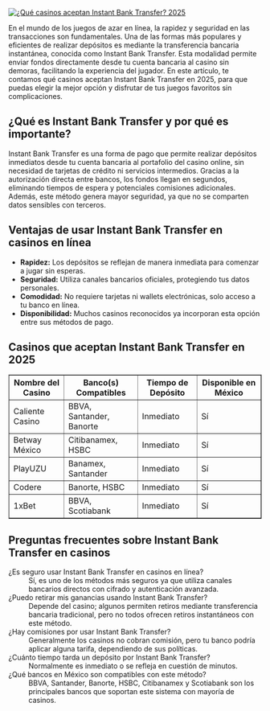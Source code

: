 [![¿Qué casinos aceptan Instant Bank Transfer? 2025](https://123-caf.pages.dev/gitsignup.png)](https://vrmoo.ru/Bt82HjjY)

<p>En el mundo de los juegos de azar en línea, la rapidez y seguridad en las transacciones son fundamentales. Una de las formas más populares y eficientes de realizar depósitos es mediante la transferencia bancaria instantánea, conocida como Instant Bank Transfer. Esta modalidad permite enviar fondos directamente desde tu cuenta bancaria al casino sin demoras, facilitando la experiencia del jugador. En este artículo, te contamos qué casinos aceptan Instant Bank Transfer en 2025, para que puedas elegir la mejor opción y disfrutar de tus juegos favoritos sin complicaciones.</p>  <h2>¿Qué es Instant Bank Transfer y por qué es importante?</h2> <p>Instant Bank Transfer es una forma de pago que permite realizar depósitos inmediatos desde tu cuenta bancaria al portafolio del casino online, sin necesidad de tarjetas de crédito ni servicios intermedios. Gracias a la autorización directa entre bancos, los fondos llegan en segundos, eliminando tiempos de espera y potenciales comisiones adicionales. Además, este método genera mayor seguridad, ya que no se comparten datos sensibles con terceros.</p>  <h2>Ventajas de usar Instant Bank Transfer en casinos en línea</h2> <ul>   <li><strong>Rapidez:</strong> Los depósitos se reflejan de manera inmediata para comenzar a jugar sin esperas.</li>   <li><strong>Seguridad:</strong> Utiliza canales bancarios oficiales, protegiendo tus datos personales.</li>   <li><strong>Comodidad:</strong> No requiere tarjetas ni wallets electrónicas, solo acceso a tu banco en línea.</li>   <li><strong>Disponibilidad:</strong> Muchos casinos reconocidos ya incorporan esta opción entre sus métodos de pago.</li> </ul>  <h2>Casinos que aceptan Instant Bank Transfer en 2025</h2> <table border="1" cellpadding="8" cellspacing="0">   <thead>     <tr>       <th>Nombre del Casino</th>       <th>Banco(s) Compatibles</th>       <th>Tiempo de Depósito</th>       <th>Disponible en México</th>     </tr>   </thead>   <tbody>     <tr>       <td>Caliente Casino</td>       <td>BBVA, Santander, Banorte</td>       <td>Inmediato</td>       <td>Sí</td>     </tr>     <tr>       <td>Betway México</td>       <td>Citibanamex, HSBC</td>       <td>Inmediato</td>       <td>Sí</td>     </tr>     <tr>       <td>PlayUZU</td>       <td>Banamex, Santander</td>       <td>Inmediato</td>       <td>Sí</td>     </tr>     <tr>       <td>Codere</td>       <td>Banorte, HSBC</td>       <td>Inmediato</td>       <td>Sí</td>     </tr>     <tr>       <td>1xBet</td>       <td>BBVA, Scotiabank</td>       <td>Inmediato</td>       <td>Sí</td>     </tr>   </tbody> </table>  <h2>Preguntas frecuentes sobre Instant Bank Transfer en casinos</h2> <dl>   <dt>¿Es seguro usar Instant Bank Transfer en casinos en línea?</dt>   <dd>Sí, es uno de los métodos más seguros ya que utiliza canales bancarios directos con cifrado y autenticación avanzada.</dd>      <dt>¿Puedo retirar mis ganancias usando Instant Bank Transfer?</dt>   <dd>Depende del casino; algunos permiten retiros mediante transferencia bancaria tradicional, pero no todos ofrecen retiros instantáneos con este método.</dd>      <dt>¿Hay comisiones por usar Instant Bank Transfer?</dt>   <dd>Generalmente los casinos no cobran comisión, pero tu banco podría aplicar alguna tarifa, dependiendo de sus políticas.</dd>      <dt>¿Cuánto tiempo tarda un depósito por Instant Bank Transfer?</dt>   <dd>Normalmente es inmediato o se refleja en cuestión de minutos.</dd>      <dt>¿Qué bancos en México son compatibles con este método?</dt>   <dd>BBVA, Santander, Banorte, HSBC, Citibanamex y Scotiabank son los principales bancos que soportan este sistema con mayoría de casinos.</dd> </dl>
